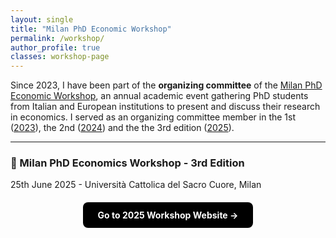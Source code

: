 ```yaml
---
layout: single
title: "Milan PhD Economic Workshop"
permalink: /workshop/
author_profile: true
classes: workshop-page
---
```

Since 2023, I have been part of the **organizing committee** of the [Milan PhD Economic Workshop](https://sites.google.com/view/milanphdeconworkshop/home), an annual academic event gathering PhD students from Italian and European institutions to present and discuss their research in economics.
I served as an organizing committee member in the 1st ([2023](https://sites.google.com/d/1gpePywgspacInEXpqUsC2Qa28IrfpBbt/p/1y-5-bRkws9ROPynAwwITAcsEX_cZ5a6T/edit?pli=1)), the 2nd ([2024](https://sites.google.com/d/1gpePywgspacInEXpqUsC2Qa28IrfpBbt/p/1y-5-bRkws9ROPynAwwITAcsEX_cZ5a6T/edit?pli=1))
and the the 3rd edition ([2025](https://sites.google.com/d/1gpePywgspacInEXpqUsC2Qa28IrfpBbt/p/1y-5-bRkws9ROPynAwwITAcsEX_cZ5a6T/edit?pli=1)).


---

### 🔗 Milan PhD Economics Workshop - 3rd Edition <br>
25th June 2025 - Università Cattolica del Sacro Cuore, Milan

<div style="margin-top: 20px; text-align: center;">
  <a href="https://sites.google.com/view/milanphdeconworkshop/home" target="_blank" style="display: inline-block; padding: 12px 24px; background-color: #000; color: #fff; font-weight: bold; border-radius: 8px; text-decoration: none;">
    Go to 2025 Workshop Website →
  </a>
</div>
